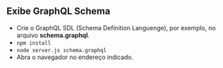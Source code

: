 ## Exibe GraphQL Schema

- Crie o GraphQL SDL (Schema Definition Languenge), por exemplo, no arquivo **schema.graphql**.
- `npm install`
- `node server.js schema.graphql`
- Abra o navegador no endereço indicado.
